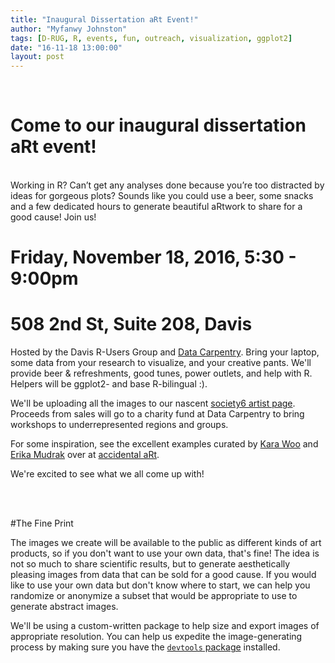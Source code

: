 ```yaml
---
title: "Inaugural Dissertation aRt Event!"
author: "Myfanwy Johnston"
tags: [D-RUG, R, events, fun, outreach, visualization, ggplot2]
date: "16-11-18 13:00:00"
layout: post
---
```


<br>

# Come to our inaugural dissertation aRt event!  

<br>
Working in R?  Can’t get any analyses done because you’re too distracted by ideas for gorgeous plots?  Sounds like you could use a beer, some snacks and a few dedicated hours to generate beautiful aRtwork to share for a good cause!  Join us!
<br>

# Friday, November 18, 2016, 5:30 - 9:00pm
# 508 2nd St, Suite 208, Davis

Hosted by the Davis R-Users Group and [Data Carpentry](http://www.datacarpentry.org/).  Bring your laptop, some data from your research to visualize, and your creative pants.  We'll provide beer & refreshments, good tunes, power outlets, and help with R.  Helpers will be ggplot2- and base R-bilingual :).

We'll be uploading all the images to our nascent [society6 artist page](https://society6.com/davisrusersgroup).  Proceeds from sales will go to a charity fund at Data Carpentry to bring workshops to underrepresented regions and groups.

For some inspiration, see the excellent examples curated by [Kara Woo](www.twitter.com/kara_woo) and [Erika Mudrak](www.twitter.com/ErikaMudrak) over at [accidental aRt](accidental-art.tumbler.com).

We're excited to see what we all come up with!

<br>
<br>

#The Fine Print

The images we create will be available to the public as different kinds of art products, so if you don't want to use your own data, that's fine!  The idea is not so much to share scientific results, but to generate aesthetically pleasing images from data that can be sold for a good cause. If you would like to use your own data but don't know where to start, we can help you randomize or anonymize a subset that would be appropriate to use to generate abstract images.

We'll be using a custom-written package to help size and export images of appropriate resolution.  You can help us expedite the image-generating process by making sure you have the [`devtools` package](https://cran.r-project.org/web/packages/devtools/index.html) installed.

